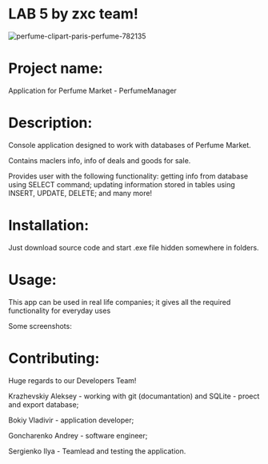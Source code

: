# LAB 5 by zxc team!

![perfume-clipart-paris-perfume-782135](https://user-images.githubusercontent.com/78850311/171940327-357d3854-f426-4264-bae7-ffefdf7f4d73.png)

# Project name:

Application for Perfume Market - PerfumeManager

# Description:

Console application designed to work with databases of Perfume Market. 

Contains maclers info, info of deals and goods for sale.

Provides user with the following functionality: getting info from database using SELECT command; updating information stored in tables using INSERT, UPDATE, DELETE; and many more!

# Installation:

Just download source code and start .exe file hidden somewhere in folders.

# Usage:

This app can be used in real life companies; it gives all the required functionality for everyday uses

Some screenshots:

# Contributing:

Huge regards to our Developers Team!

Krazhevskiy Aleksey - working with git (documantation) and SQLite - proect and export database;

Bokiy Vladivir - application developer;

Goncharenko Andrey - software engineer;

Sergienko Ilya - Teamlead and testing the application.
